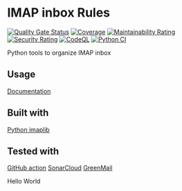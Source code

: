 # IMAP inbox Rules

[![Quality Gate Status](https://sonarcloud.io/api/project_badges/measure?project=imap_inbox_rules&metric=alert_status)](https://sonarcloud.io/dashboard?id=imap_inbox_rules)
[![Coverage](https://sonarcloud.io/api/project_badges/measure?project=imap_inbox_rules&metric=coverage)](https://sonarcloud.io/dashboard?id=imap_inbox_rules)
[![Maintainability Rating](https://sonarcloud.io/api/project_badges/measure?project=imap_inbox_rules&metric=sqale_rating)](https://sonarcloud.io/dashboard?id=imap_inbox_rules)
[![Security Rating](https://sonarcloud.io/api/project_badges/measure?project=imap_inbox_rules&metric=security_rating)](https://sonarcloud.io/dashboard?id=imap_inbox_rules)
[![CodeQL](https://github.com/Lunik/imap_inbox_rules/actions/workflows/codeql-analysis.yml/badge.svg?branch=master)](https://github.com/Lunik/imap_inbox_rules/actions/workflows/codeql-analysis.yml)
[![Python CI](https://github.com/Lunik/imap_inbox_rules/actions/workflows/python-ci.yml/badge.svg?branch=master)](https://github.com/Lunik/imap_inbox_rules/actions/workflows/python-ci.yml)

Python tools to organize IMAP inbox

## Usage

[Documentation](documentation/)

## Built with

[Python imaplib](https://docs.python.org/3/library/imaplib.html)

## Tested with

[GitHub action](https://fr.github.com/features/actions)
[SonarCloud](https://sonarcloud.io)
[GreenMail](https://greenmail-mail-test.github.io/greenmail)


Hello World